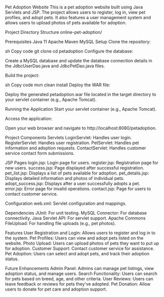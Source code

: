 Pet Adoption Website
This is a pet adoption website built using Java Servlets and JSP. The project allows users to register, log in, view pet profiles, and adopt pets. It also features a user management system and allows users to upload photos of pets available for adoption.

Project Directory Structure
online-pet-adoption/
                      


Prerequisites
Java 11
Apache Maven
MySQL
Setup
Clone the repository:

sh
Copy code
git clone <repository-url>
cd petadoption
Configure the database:

Create a MySQL database and update the database connection details in the JdbcUserDao.java and JdbcPetDao.java files.

Build the project:

sh
Copy code
mvn clean install
Deploy the WAR file:

Deploy the generated petadoption.war file located in the target directory to your servlet container (e.g., Apache Tomcat).

Running the Application
Start your servlet container (e.g., Apache Tomcat).

Access the application:

Open your web browser and navigate to http://localhost:8080/petadoption.

Project Components
Servlets
LoginServlet: Handles user login.
RegisterServlet: Handles user registration.
PetServlet: Handles pet information and adoption requests.
ContactServlet: Handles customer service contact form submissions.



JSP Pages
login.jsp: Login page for users.
register.jsp: Registration page for new users.
success.jsp: Page displayed after successful registration.
pet_list.jsp: Displays a list of pets available for adoption.
pet_details.jsp: Displays detailed information and photos of individual pets.
adopt_success.jsp: Displays after a user successfully adopts a pet.
error.jsp: Error page for invalid operations.
contact.jsp: Page for users to contact customer service.


Configuration
web.xml: Servlet configuration and mappings.


Dependencies
JUnit: For unit testing.
MySQL Connector: For database connectivity.
Java Servlet API: For servlet support.
Apache Commons FileUpload: For handling file uploads (e.g., pet photos).


Features
User Registration and Login: Allows users to register and log in to the system.
Pet Profiles: Users can view and adopt pets listed on the website.
Photo Upload: Users can upload photos of pets they want to put up for adoption.
Customer Support: Contact customer service for assistance.
Pet Adoption: Users can select and adopt pets, and track their adoption status.


Future Enhancements
Admin Panel: Admins can manage pet listings, view adoption status, and manage users.
Search Functionality: Users can search for pets based on breed, age, and other criteria.
User Reviews: Users can leave feedback or reviews for pets they've adopted.
Pet Donation: Allow users to donate for pet care and adoption support.
